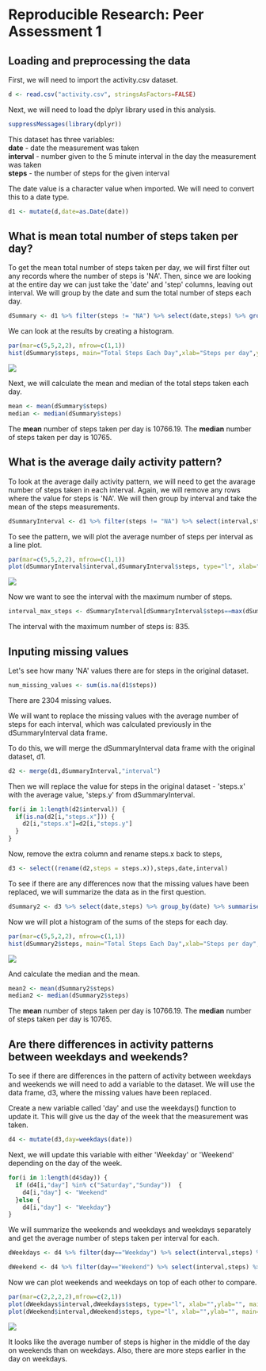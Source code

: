 # Reproducible Research: Peer Assessment 1


## Loading and preprocessing the data


First, we will need to import the activity.csv dataset.

```r
d <- read.csv("activity.csv", stringsAsFactors=FALSE)
```

Next, we will need to load the dplyr library used in this analysis.

```r
suppressMessages(library(dplyr))
```

This dataset has three variables:  
  __date__ - date the measurement was taken  
  __interval__ - number given to the 5 minute interval in the day the measurement was taken  
  __steps__ - the number of steps for the given interval
  
The date value is a character value when imported. We will need to convert this to a date type.

```r
d1 <- mutate(d,date=as.Date(date))
```

  

## What is mean total number of steps taken per day?

To get the mean total number of steps taken per day, we will first filter out any records where the number of
steps is 'NA'. Then, since we are looking at the entire day we can just take the 'date' and 'step' columns, 
leaving out interval. We will group by the date and sum the total number of steps each day.


```r
dSummary <- d1 %>% filter(steps != "NA") %>% select(date,steps) %>% group_by(date) %>% summarise_each(funs(sum),steps) 
```

We can look at the results by creating a histogram.


```r
par(mar=c(5,5,2,2), mfrow=c(1,1))
hist(dSummary$steps, main="Total Steps Each Day",xlab="Steps per day",ylab="Frequency (days)", ylim=c(0,40),col="green")
```

![](PA1_template_files/figure-html/unnamed-chunk-5-1.png) 

Next, we will calculate the mean and median of the total steps taken each day.


```r
mean <- mean(dSummary$steps)
median <- median(dSummary$steps)
```

The __mean__ number of steps taken per day is 10766.19. 
The __median__ number of steps taken per day is 10765.



## What is the average daily activity pattern?

To look at the average daily activity pattern, we will need to get the avarage number of steps taken in each interval.
Again, we will remove any rows where the value for steps is 'NA'. We will then group by interval and take the
mean of the steps measurements.

```r
dSummaryInterval <- d1 %>% filter(steps != "NA") %>% select(interval,steps) %>% group_by(interval) %>% summarise_each(funs(mean),steps) 
```

To see the pattern, we will plot the average number of steps per interval as a line plot.

```r
par(mar=c(5,5,2,2), mfrow=c(1,1))
plot(dSummaryInterval$interval,dSummaryInterval$steps, type="l", xlab="Interval", ylab="Average number of steps")
```

![](PA1_template_files/figure-html/unnamed-chunk-8-1.png) 

Now we want to see the interval with the maximum number of steps.

```r
interval_max_steps <- dSummaryInterval[dSummaryInterval$steps==max(dSummaryInterval$steps),"interval"]
```

The interval with the maximum number of steps is: 835.

## Inputing missing values

Let's see how many 'NA' values there are for steps in the original dataset.

```r
num_missing_values <- sum(is.na(d1$steps))
```

There are 2304 missing values.

We will want to replace the missing values with the average number of steps for each interval, 
which was calculated previously in the dSummaryInterval data frame. 

To do this, we will merge the dSummaryInterval data frame with the original dataset, d1.

```r
d2 <- merge(d1,dSummaryInterval,"interval")
```

Then we will replace the value for steps in the original dataset - 'steps.x' with the average value, 
'steps.y' from dSummaryInterval.


```r
for(i in 1:length(d2$interval)) {
  if(is.na(d2[i,"steps.x"])) {
    d2[i,"steps.x"]=d2[i,"steps.y"]
  }
}
```

Now, remove the extra column and rename steps.x back to steps,


```r
d3 <- select((rename(d2,steps = steps.x)),steps,date,interval)
```

To see if there are any differences now that the missing values have been replaced, we will summarize the 
data as in the first question.

```r
dSummary2 <- d3 %>% select(date,steps) %>% group_by(date) %>% summarise_each(funs(sum),steps) 
```

Now we will plot a histogram of the sums of the steps for each day.

```r
par(mar=c(5,5,2,2), mfrow=c(1,1))
hist(dSummary2$steps, main="Total Steps Each Day",xlab="Steps per day",ylab="Frequency (days)",ylim=c(0,40),col="green")
```

![](PA1_template_files/figure-html/unnamed-chunk-15-1.png) 

And calculate the median and the mean.

```r
mean2 <- mean(dSummary2$steps)
median2 <- median(dSummary2$steps)
```

The __mean__ number of steps taken per day is 10766.19. 
The __median__ number of steps taken per day is 10765.


## Are there differences in activity patterns between weekdays and weekends?

To see if there are differences in the pattern of activity between weekdays and weekends we will
need to add a variable to the dataset. We will use the data frame, d3, where the missing values have 
been replaced.

Create a new variable called 'day' and use the weekdays() function to update it. This will give us
the day of the week that the measurement was taken.

```r
d4 <- mutate(d3,day=weekdays(date))
```

Next, we will update this variable with either 'Weekday' or 'Weekend' depending on the day of the week.

```r
for(i in 1:length(d4$day)) {
  if (d4[i,"day"] %in% c("Saturday","Sunday"))  {
    d4[i,"day"] <- "Weekend"
  }else {
    d4[i,"day"] <- "Weekday"}
}
```

We will summarize the weekends and weekdays and weekdays separately and get the average number of steps 
taken per interval for each.


```r
dWeekdays <- d4 %>% filter(day=="Weekday") %>% select(interval,steps) %>% group_by(interval) %>% summarise_each(funs(mean),steps)

dWeekend <- d4 %>% filter(day=="Weekend") %>% select(interval,steps) %>% group_by(interval) %>% summarise_each(funs(mean),steps)
```

Now we can plot weekends and weekdays on top of each other to compare.


```r
par(mar=c(2,2,2,2),mfrow=c(2,1))
plot(dWeekdays$interval,dWeekdays$steps, type="l", xlab="",ylab="", main="Weekdays", ylim=c(0,300))
plot(dWeekend$interval,dWeekend$steps, type="l", xlab="",ylab="", main="Weekends", ylim=c(0,300))
```

![](PA1_template_files/figure-html/unnamed-chunk-20-1.png) 

It looks like the average number of steps is higher in the middle of the day on weekends than on weekdays.
Also, there are more steps earlier in the day on weekdays.

